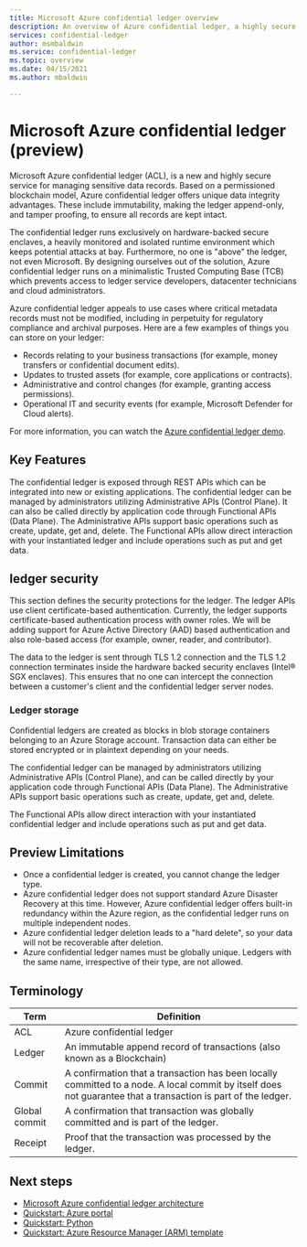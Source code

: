 ```yaml
---
title: Microsoft Azure confidential ledger overview
description: An overview of Azure confidential ledger, a highly secure service for managing sensitive data records
services: confidential-ledger
author: msmbaldwin
ms.service: confidential-ledger
ms.topic: overview
ms.date: 04/15/2021
ms.author: mbaldwin

---
```

# Microsoft Azure confidential ledger (preview)

Microsoft Azure confidential ledger (ACL), is a new and highly secure service for managing sensitive data records. Based on a permissioned blockchain model, Azure confidential ledger offers unique data integrity advantages. These include immutability, making the ledger append-only, and tamper proofing, to ensure all records are kept intact.

The confidential ledger runs exclusively on hardware-backed secure enclaves, a heavily monitored and isolated runtime environment which keeps potential attacks at bay. Furthermore, no one is "above" the ledger, not even Microsoft. By designing ourselves out of the solution, Azure confidential ledger runs on a minimalistic Trusted Computing Base (TCB) which prevents access to ledger service developers, datacenter technicians and cloud administrators.

Azure confidential ledger appeals to use cases where critical metadata records must not be modified, including in perpetuity for regulatory compliance and archival purposes. Here are a few examples of things you can store on your ledger:

- Records relating to your business transactions (for example, money transfers or confidential document edits).
- Updates to trusted assets (for example, core applications or contracts).
- Administrative and control changes (for example, granting access permissions).
- Operational IT and security events (for example, Microsoft Defender for Cloud alerts).

For more information, you can watch the [Azure confidential ledger demo](https://www.youtube.com/watch?v=Cg0-5moftP0).

## Key Features

The confidential ledger is exposed through REST APIs which can be integrated into new or existing applications. The confidential ledger can be managed by administrators utilizing Administrative APIs (Control Plane). It can also be called directly by application code through Functional APIs (Data Plane). The Administrative APIs support basic operations such as create, update, get and, delete. The Functional APIs allow direct interaction with your instantiated ledger and include operations such as put and get data.

## ledger security

This section defines the security protections for the ledger. The ledger APIs use client certificate-based authentication. Currently, the ledger supports certificate-based authentication process with owner roles. We will be adding support for Azure Active Directory (AAD) based authentication and also role-based access (for example, owner, reader, and contributor).

The data to the ledger is sent through TLS 1.2 connection and the TLS 1.2 connection terminates inside the hardware backed security enclaves (Intel® SGX enclaves). This ensures that no one can intercept the connection between a customer's client and the confidential ledger server nodes.

### Ledger storage

Confidential ledgers are created as blocks in blob storage containers belonging to an Azure Storage account. Transaction data can either be stored encrypted or in plaintext depending on your needs.

The confidential ledger can be managed by administrators utilizing Administrative APIs (Control Plane), and can be called directly by your application code through Functional APIs (Data Plane). The Administrative APIs support basic operations such as create, update, get and, delete.

The Functional APIs allow direct interaction with your instantiated confidential ledger and include operations such as put and get data.

## Preview Limitations

- Once a confidential ledger is created, you cannot change the ledger type.
- Azure confidential ledger does not support standard Azure Disaster Recovery at this time. However, Azure confidential ledger offers built-in redundancy within the Azure region, as the confidential ledger runs on multiple independent nodes.
- Azure confidential ledger deletion leads to a "hard delete", so your data will not be recoverable after deletion.
- Azure confidential ledger names must be globally unique. Ledgers with the same name, irrespective of their type, are not allowed.

## Terminology

| Term | Definition |
|--|--|
| ACL | Azure confidential ledger |
| Ledger | An immutable append record of transactions (also known as a Blockchain) |
| Commit | A confirmation that a transaction has been locally committed to a node. A local commit by itself does not guarantee that a transaction is part of the ledger. |
| Global commit | A confirmation that transaction was globally committed and is part of the ledger. |
| Receipt | Proof that the transaction was processed by the ledger. |

## Next steps

- [Microsoft Azure confidential ledger architecture](architecture.md)
- [Quickstart: Azure portal](quickstart-portal.md)
- [Quickstart: Python](quickstart-python.md)
- [Quickstart: Azure Resource Manager (ARM) template](quickstart-portal.md)
